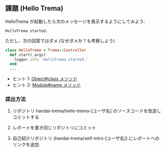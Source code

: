 ## 課題 (Hello Trema)

HelloTrema が起動したら次のメッセージを表示するようにしてみよう:

```
HelloTrema started.
```

ただし、次の回答ではダメ (なぜダメか？も考察しよう)

```ruby
class HelloTrema < Trema::Controller
  def start(_args)
    logger.info 'HelloTrema started.'
  end
  ...
```

* ヒント 1: [Object#class メソッド](http://ruby-doc.org/core-2.0.0/Object.html#method-i-class)
* ヒント 2: [Module#name メソッド](http://ruby-doc.org/core-2.0.0/Module.html#method-i-name)

### 提出方法

1. リポジトリ handai-trema/hello-trema-[ユーザ名] のソースコードを改造しコミットする

2. レポートを書き同じリポジトリにコミット

2. 自己紹介リポジトリ (handai-trema/self-intro-[ユーザ名]) にレポートへのリンクを追加
